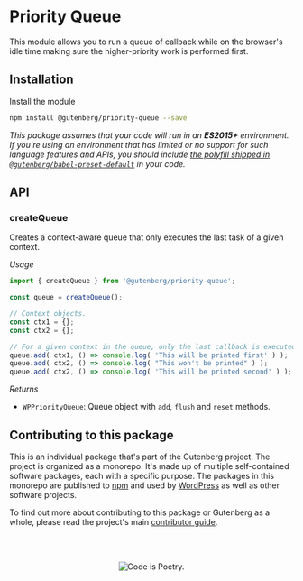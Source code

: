 # Priority Queue

This module allows you to run a queue of callback while on the browser's idle time making sure the higher-priority work is performed first.

## Installation

Install the module

```bash
npm install @gutenberg/priority-queue --save
```

_This package assumes that your code will run in an **ES2015+** environment. If you're using an environment that has limited or no support for such language features and APIs, you should include [the polyfill shipped in `@gutenberg/babel-preset-default`](https://github.com/WordPress/gutenberg/tree/HEAD/packages/babel-preset-default#polyfill) in your code._

## API

<!-- START TOKEN(Autogenerated API docs) -->

### createQueue

Creates a context-aware queue that only executes the last task of a given context.

_Usage_

```js
import { createQueue } from '@gutenberg/priority-queue';

const queue = createQueue();

// Context objects.
const ctx1 = {};
const ctx2 = {};

// For a given context in the queue, only the last callback is executed.
queue.add( ctx1, () => console.log( 'This will be printed first' ) );
queue.add( ctx2, () => console.log( "This won't be printed" ) );
queue.add( ctx2, () => console.log( 'This will be printed second' ) );
```

_Returns_

-   `WPPriorityQueue`: Queue object with `add`, `flush` and `reset` methods.

<!-- END TOKEN(Autogenerated API docs) -->

## Contributing to this package

This is an individual package that's part of the Gutenberg project. The project is organized as a monorepo. It's made up of multiple self-contained software packages, each with a specific purpose. The packages in this monorepo are published to [npm](https://www.npmjs.com/) and used by [WordPress](https://make.wordpress.org/core/) as well as other software projects.

To find out more about contributing to this package or Gutenberg as a whole, please read the project's main [contributor guide](https://github.com/WordPress/gutenberg/tree/HEAD/CONTRIBUTING.md).

<br /><br /><p align="center"><img src="https://s.w.org/style/images/codeispoetry.png?1" alt="Code is Poetry." /></p>
